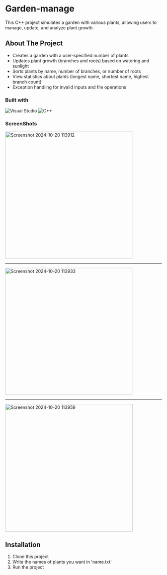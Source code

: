 # Garden-manage

This C++ project simulates a garden with various plants, allowing users to manage, update, and analyze plant growth.




## About The Project
- Creates a garden with a user-specified number of plants
- Updates plant growth (branches and roots) based on watering and sunlight
- Sorts plants by name, number of branches, or number of roots
- View statistics about plants (longest name, shortest name, highest branch count)
- Exception handling for invalid inputs and file operations


### Built with
![Visual Studio](https://img.shields.io/badge/Visual%20Studio-5C2D91.svg?style=for-the-badge&logo=visual-studio&logoColor=white)  ![C++](https://img.shields.io/badge/c++-%2300599C.svg?style=for-the-badge&logo=c%2B%2B&logoColor=white)


### ScreenShots
<img width="409" alt="Screenshot 2024-10-20 113912" src="https://github.com/user-attachments/assets/5708a624-951c-4104-9b59-77128c7efb83">

----
<img width="409" alt="Screenshot 2024-10-20 113933" src="https://github.com/user-attachments/assets/2f06ca1b-055b-413d-831c-9d9f8f1a9134">

-----
<img width="410" alt="Screenshot 2024-10-20 113959" src="https://github.com/user-attachments/assets/af9f6a96-cffa-4636-a80a-51ca96155eb9">



## Installation
1. Clone this project
2. Write the names of plants you want in 'name.txt'
3. Run the project
